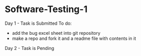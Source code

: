 # Software-Testing-1

Day 1 - Task is Submitted 
To do:
- add the bug excel sheet into git repository
- make a repo and fork it and a readme file with contents in it

Day 2 - Task is Pending
